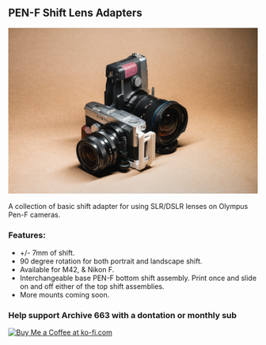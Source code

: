 
## PEN-F Shift Lens Adapters

![olympusPENFShiftAdapters](https://github.com/Archive-663/lensAdapters/blob/main/Olympus%20PEN-F/ASSETS/product_PENF%20(1).jpg)

A collection of basic shift adapter for using SLR/DSLR lenses on Olympus Pen-F cameras.

### Features:
- +/- 7mm of shift.
- 90 degree rotation for both portrait and landscape shift.
- Available for M42, & Nikon F.
- Interchangeable base PEN-F bottom shift assembly. Print once and slide on and off either of the top shift assemblies.
- More mounts coming soon.

### Help support Archive 663 with a dontation or monthly sub

<a href='https://ko-fi.com/P5P3MHMSF' target='_blank'><img height='36' style='border:0px;height:36px;' src='https://storage.ko-fi.com/cdn/kofi2.png?v=3' border='0' alt='Buy Me a Coffee at ko-fi.com' /></a>
